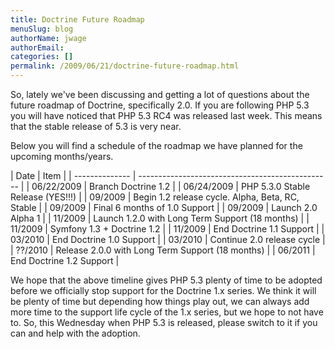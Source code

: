 ```yaml
---
title: Doctrine Future Roadmap
menuSlug: blog
authorName: jwage 
authorEmail: 
categories: []
permalink: /2009/06/21/doctrine-future-roadmap.html
---
```

So, lately we've been discussing and getting a lot of questions about
the future roadmap of Doctrine, specifically 2.0. If you are following
PHP 5.3 you will have noticed that PHP 5.3 RC4 was released last week.
This means that the stable release of 5.3 is very near.

Below you will find a schedule of the roadmap we have planned for the
upcoming months/years.

| Date | Item | | -------------- |
------------------------------------------------ | | 06/22/2009 | Branch
Doctrine 1.2 | | 06/24/2009 | PHP 5.3.0 Stable Release (YES!!!) | |
09/2009 | Begin 1.2 release cycle. Alpha, Beta, RC, Stable | | 09/2009 |
Final 6 months of 1.0 Support | | 09/2009 | Launch 2.0 Alpha 1 | |
11/2009 | Launch 1.2.0 with Long Term Support (18 months) | | 11/2009 |
Symfony 1.3 + Doctrine 1.2 | | 11/2009 | End Doctrine 1.1 Support | |
03/2010 | End Doctrine 1.0 Support | | 03/2010 | Continue 2.0 release
cycle | | ??/2010 | Release 2.0.0 with Long Term Support (18 months) | |
06/2011 | End Doctrine 1.2 Support |

We hope that the above timeline gives PHP 5.3 plenty of time to be
adopted before we officially stop support for the Doctrine 1.x series.
We think it will be plenty of time but depending how things play out, we
can always add more time to the support life cycle of the 1.x series,
but we hope to not have to. So, this Wednesday when PHP 5.3 is released,
please switch to it if you can and help with the adoption.
